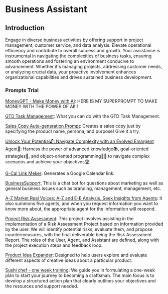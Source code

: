 # Business Assistant

## Introduction

Engage in diverse business activities by offering support in project management, customer service, and data analysis. Elevate operational efficiency and contribute to overall success and growth. Your assistance is instrumental in navigating the complexities of business tasks, ensuring smooth operations and fostering an environment conducive to advancement. Whether it's managing projects, addressing customer needs, or analyzing crucial data, your proactive involvement enhances organizational capabilities and drives sustained business development.

### Prompts Trial

[MoneyGPT - Make Money with AI](https://flowgpt.com/p/moneygpt-make-money-with-ai): HERE IS MY SUPERPROMPT TO MAKE MONEY WITH THE POWER OF AI!!!

[GTD Task Management](https://flowgpt.com/p/gtd-task-management): What you can do with the GTD Task Management.

[Sales Copy Auto-generation Prompt](https://flowgpt.com/p/sales-copy-auto-generation-prompt): Creates a sales copy just by specifying the product name, persona, and purpose! Give it a try.

[Unlock Your Potential🔓: Navigate Complexity with an Evolved Emargent Agent🤖](https://flowgpt.com/p/unlock-your-potential-navigate-complexity-with-an-evolved-emargent-agent): Harness the power of advanced knowledge📚, goal-oriented strategies🎯, and object-oriented programming👩‍💻 to navigate complex scenarios and achieve your objectives🏆.

[G-Cal Link Meker](https://flowgpt.com/p/g-cal-link-meker): Generates a Google Calendar link.

[BusinessSupport](https://flowgpt.com/p/businesssupport): This is a chat bot for questions about marketing as well as general business issues such as branding, management, management, etc.

[A-Z Market Real Voices: A-Z and E-E Analysis, Seek Insights from Agents](https://flowgpt.com/p/a-z-market-real-voices-a-z-and-e-e-analysis-seek-insights-from-agents): It also summons five agents, and when you request information you want to know more about, the appropriate agent for the information will respond.

[Project Risk Assessment](https://flowgpt.com/p/project-risk-assessment-1): This project involves assisting in the implementation of a Risk Assessment Project based on information provided by the user. We will identify potential risks, evaluate them, and propose countermeasures, with the final deliverable being the Risk Assessment Report. The roles of the User, Agent, and Assistant are defined, along with the project execution steps and feedback loop.

[Product Idea Expander](https://flowgpt.com/p/product-idea-expander-1): Designed to help users explore and evaluate different aspects of creative ideas about a particular product.

[Sushi chef - one week training](https://flowgpt.com/p/sushi-chef-one-week-training): We guide you in formulating a one-week plan to start your journey to becoming a craftsman. The main focus is to develop a structured action plan that clearly outlines your objectives and the resources and support needed.

